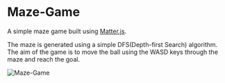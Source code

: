 # Maze-Game
A simple maze game built using [Matter.js](https://brm.io/matter-js/).
 
The maze is generated using a simple DFS(Depth-first Search) algorithm. The aim of the game is to move the ball using the WASD keys through the maze and reach the goal.
 
![Maze-Game](https://github.com/fahim5466/Maze-Game/assets/41055243/f55fe6f9-3f10-4c7c-9aac-b00cc5eda14a)
